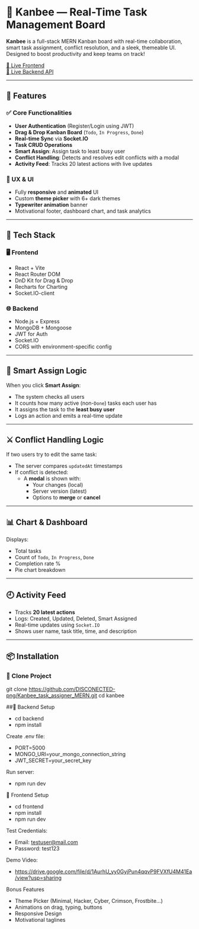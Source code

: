 # 🐝 Kanbee — Real-Time Task Management Board

**Kanbee** is a full-stack MERN Kanban board with real-time collaboration, smart task assignment, conflict resolution, and a sleek, themeable UI. Designed to boost productivity and keep teams on track!

[🔗 Live Frontend](https://kanbee.onrender.com)  
[🔗 Live Backend API](https://kanbee-task-assigner-mern.onrender.com)

---

## 🚀 Features

### ✅ Core Functionalities
- **User Authentication** (Register/Login using JWT)
- **Drag & Drop Kanban Board** (`Todo`, `In Progress`, `Done`)
- **Real-time Sync** via **Socket.IO**
- **Task CRUD Operations**
- **Smart Assign**: Assign task to least busy user
- **Conflict Handling**: Detects and resolves edit conflicts with a modal
- **Activity Feed**: Tracks 20 latest actions with live updates

### 🧠 UX & UI
- Fully **responsive** and **animated** UI
- Custom **theme picker** with 6+ dark themes
- **Typewriter animation** banner
- Motivational footer, dashboard chart, and task analytics

---

## 📂 Tech Stack

### 🖥️ Frontend
- React + Vite
- React Router DOM
- DnD Kit for Drag & Drop
- Recharts for Charting
- Socket.IO-client

### 🌐 Backend
- Node.js + Express
- MongoDB + Mongoose
- JWT for Auth
- Socket.IO
- CORS with environment-specific config

---

## 🧪 Smart Assign Logic
When you click **Smart Assign**:
- The system checks all users
- It counts how many active (non-`Done`) tasks each user has
- It assigns the task to the **least busy user**
- Logs an action and emits a real-time update

---

## ⚔️ Conflict Handling Logic
If two users try to edit the same task:
- The server compares `updatedAt` timestamps
- If conflict is detected:
  - A **modal** is shown with:
    - Your changes (local)
    - Server version (latest)
    - Options to **merge** or **cancel**

---

## 📊 Chart & Dashboard
Displays:
- Total tasks
- Count of `Todo`, `In Progress`, `Done`
- Completion rate %
- Pie chart breakdown

---

## 🕘 Activity Feed
- Tracks **20 latest actions**
- Logs: Created, Updated, Deleted, Smart Assigned
- Real-time updates using `Socket.IO`
- Shows user name, task title, time, and description

---

## 📦 Installation

### 🧪 Clone Project
git clone https://github.com/DISCONECTED-png/Kanbee_task_assigner_MERN.git
cd kanbee

##🔧 Backend Setup
- cd backend
- npm install

Create .env file:
- PORT=5000
- MONGO_URI=your_mongo_connection_string
- JWT_SECRET=your_secret_key

Run server:
- npm run dev

🎨 Frontend Setup
- cd frontend
- npm install
- npm run dev

Test Credentials:
- Email: testuser@mail.com
- Password: test123

Demo Video:
- https://drive.google.com/file/d/1AurhU_yy0GyjPun4qqvP9FVXfU4M41Ea/view?usp=sharing

Bonus Features
- Theme Picker (Minimal, Hacker, Cyber, Crimson, Frostbite…)
- Animations on drag, typing, buttons
- Responsive Design
- Motivational taglines


